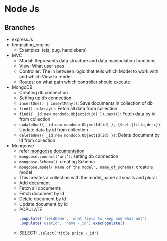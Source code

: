 # Node Js

## Branches
- expressJs
- templating_engine
  - Examples: (ejs, pug, handlebars)
- MVC
  - Modal: Represents data structure and data manipulation functions
  - View: What user sees
  - Controller: The in between logic that tells which Model to work with and which View to render
  - Routes: on what path which controller should execute
- MongoDB
  - Creating db connection
  - Setting up db connection
  - `insertOne() | insertMany()`: Save documents in collection of db
  - `find().toArray()`: Fetch all data from collection
  - `find({ _id:new mondodb.ObjectId(id) }).next()`: Fetch data by id from collection
  - `updateOne({ _id:new mondodb.ObjectId(id) }, {$set:{title,desc})`: Update data by id from collection
  - `deleteOne({ _id:new mondodb.ObjectId(id) })`: Delete document by id from collection
- Mongoose
  - refer [mongoose documentation](https://mongoosejs.com/docs/)
  - `mongoose.connect('url')`: setting db connection
  - `mongoose.Schema()`: creating Schema
  - `mongoose.model('Name of the model', name_of_schema)`: create a model
  - This creates a collection with the model_name all smalls and plural
  - Add document
  - Fetch all documents
  - Fetch document by id
  - Delete document by id
  - Update document by id
  - POPULATE
    ```javascript
    .populate('fieldName', 'what field to keep and what not')
    .populate('userId', 'name -_id').execPopulate()
    ```
  - SELECT: `.select('title price -_id')`
